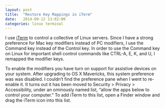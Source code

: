 ```yaml
---
layout: post
title:  "Restore Key Mappings in iTerm"
date:   2014-09-12 13:02:00
categories: linux terminal
---
```


I use <a href="http://www.iterm2.com/#/section/home">iTerm</a> to control a collective of Linux servers. Since I have a strong preference for Mac key modifiers instead of PC modifiers, I use the Command key instead of the Control key. In order to use the Command key on Linux for important shell control commands like CTRL-A, E, K, and U, I remapped the modifier keys.

To enable the modifiers you have turn on support for assistive devices on your system. After upgrading to OS X Mavericks, this system preference was was disabled. I couldn’t find the preference pane when I went to re-enable it. It turns out it has been moved to Security &gt; Privacy &gt; Accessibility, under an ominously named list, “allow the apps below to control your computer.” To add iTerm to this list, open a Finder window and drag the iTerm icon into this list.